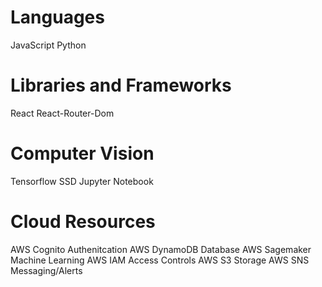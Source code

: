 # Languages
JavaScript
Python

# Libraries and Frameworks
React
React-Router-Dom

# Computer Vision
Tensorflow
SSD
Jupyter Notebook

# Cloud Resources 
AWS Cognito Authenitcation
AWS DynamoDB Database
AWS Sagemaker Machine Learning 
AWS IAM Access Controls
AWS S3 Storage
AWS SNS Messaging/Alerts



